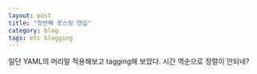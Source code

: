 ```yaml
---
layout: post
title: "첫번째 포스팅 연습"
category: blog
tags: etc blogging
---
```

일단 YAML의 머리말 적용해보고 tagging해 보았다.
시간 역순으로 정렬이 안되네?
